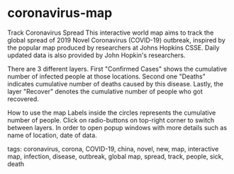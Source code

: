 # coronavirus-map
Track Coronavirus Spread
This interactive world map aims to track the global spread of 2019 Novel Coronavirus (COVID-19) outbreak, inspired by the popular map produced by researchers at Johns Hopkins CSSE. Daily updated data is also provided by John Hopkin's researchers.

There are 3 different layers. First "Confirmed Cases" shows the cumulative number of infected people at those locations. Second one "Deaths" indicates cumulative number of deaths caused by this disease. Lastly, the layer "Recover" denotes the cumulative number of people who got recovered.

How to use the map
Labels inside the circles represents the cumulative number of people. Click on radio-buttons on top-right corner to switch between layers. In order to open popup windows with more details such as name of location, date of data.

tags: coronavirus, corona, COVID-19, china, novel, new, map, interactive map, infection, disease, outbreak, global map, spread, track, people, sick, death
